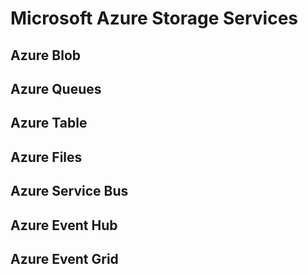 # Microsoft Azure Storage Services

## Azure Blob

## Azure Queues

## Azure Table

## Azure Files

## Azure Service Bus

## Azure Event Hub

## Azure Event Grid